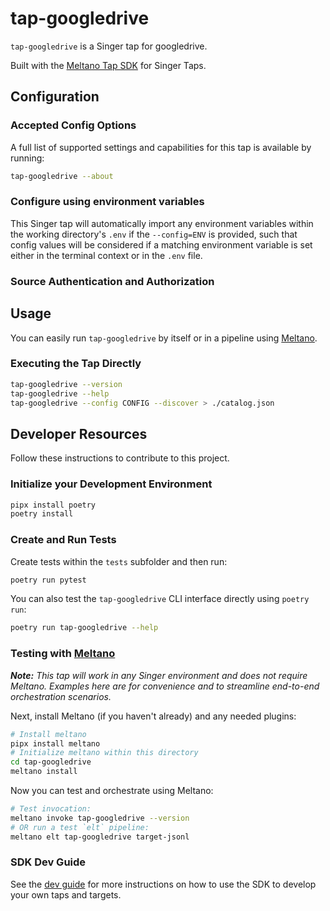 # tap-googledrive

`tap-googledrive` is a Singer tap for googledrive.

Built with the [Meltano Tap SDK](https://sdk.meltano.com) for Singer Taps.

<!--

Developer TODO: Update the below as needed to correctly describe the install procedure. For instance, if you do not have a PyPi repo, or if you want users to directly install from your git repo, you can modify this step as appropriate.

## Installation

Install from PyPi:

```bash
pipx install tap-googledrive
```

Install from GitHub:

```bash
pipx install git+https://github.com/ORG_NAME/tap-googledrive.git@main
```

-->

## Configuration

### Accepted Config Options

<!--
Developer TODO: Provide a list of config options accepted by the tap.

This section can be created by copy-pasting the CLI output from:

```
tap-googledrive --about --format=markdown
```
-->

A full list of supported settings and capabilities for this
tap is available by running:

```bash
tap-googledrive --about
```

### Configure using environment variables

This Singer tap will automatically import any environment variables within the working directory's
`.env` if the `--config=ENV` is provided, such that config values will be considered if a matching
environment variable is set either in the terminal context or in the `.env` file.

### Source Authentication and Authorization

<!--
Developer TODO: If your tap requires special access on the source system, or any special authentication requirements, provide those here.
-->

## Usage

You can easily run `tap-googledrive` by itself or in a pipeline using [Meltano](https://meltano.com/).

### Executing the Tap Directly

```bash
tap-googledrive --version
tap-googledrive --help
tap-googledrive --config CONFIG --discover > ./catalog.json
```

## Developer Resources

Follow these instructions to contribute to this project.

### Initialize your Development Environment

```bash
pipx install poetry
poetry install
```

### Create and Run Tests

Create tests within the `tests` subfolder and
  then run:

```bash
poetry run pytest
```

You can also test the `tap-googledrive` CLI interface directly using `poetry run`:

```bash
poetry run tap-googledrive --help
```

### Testing with [Meltano](https://www.meltano.com)

_**Note:** This tap will work in any Singer environment and does not require Meltano.
Examples here are for convenience and to streamline end-to-end orchestration scenarios._

<!--
Developer TODO:
Your project comes with a custom `meltano.yml` project file already created. Open the `meltano.yml` and follow any "TODO" items listed in
the file.
-->

Next, install Meltano (if you haven't already) and any needed plugins:

```bash
# Install meltano
pipx install meltano
# Initialize meltano within this directory
cd tap-googledrive
meltano install
```

Now you can test and orchestrate using Meltano:

```bash
# Test invocation:
meltano invoke tap-googledrive --version
# OR run a test `elt` pipeline:
meltano elt tap-googledrive target-jsonl
```

### SDK Dev Guide

See the [dev guide](https://sdk.meltano.com/en/latest/dev_guide.html) for more instructions on how to use the SDK to
develop your own taps and targets.
